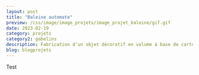 ```yaml
---
layout: post
title: "Baleine automate"
preview: /css/image/image_projets/image_projet_baleine/gif.gif
date: 2023-02-19
category: projets 
category2: gobelins
description: Fabrication d’un objet décoratif en volume à base de carton
blog: blogprojets
---
```


Test
